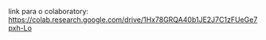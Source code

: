 link para o colaboratory: https://colab.research.google.com/drive/1Hx78GRQA40b1JE2J7C1zFUeGe7pxh-Lo
